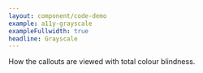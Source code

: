 ```yaml
---
layout: component/code-demo
example: a11y-grayscale
exampleFullwidth: true
headline: Grayscale
---
```



How the callouts are viewed with total colour blindness.
